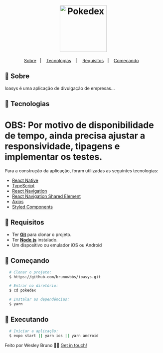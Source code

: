<h1 align="center">
  <img alt="Pokedex" src="https://nerdin.com.br/img/empresa/511.png" width="150px" />
</h1>

<p align="center">
  <a href="#page_with_curl-sobre">Sobre</a>&nbsp;&nbsp;&nbsp;|&nbsp;&nbsp;&nbsp;
  <a href="#hammer-iniciando-mobile">Tecnologias</a>
  &nbsp;&nbsp;&nbsp;|&nbsp;&nbsp;&nbsp;
  <a href="#books-requisitos">Requisitos</a>&nbsp;&nbsp;&nbsp;|&nbsp;&nbsp;&nbsp;
  <a href="#rocket-começando">Começando</a>&nbsp;&nbsp;&nbsp;
</p>

## :page_with_curl: Sobre

Ioasys é uma aplicação de divulgação de empresas...

## :hammer: Tecnologias

# OBS: Por motivo de disponibilidade de tempo, ainda precisa ajustar a responsividade, tipagens e implementar os testes.

Para a construção da aplicação, foram utilizadas as seguintes tecnologias:

- [React Native](https://reactnative.dev/)
- [TypeScript](https://www.typescriptlang.org/)
- [React Navigation](https://reactnavigation.org/)
- [React Navigation Shared Element](https://github.com/IjzerenHein/react-navigation-shared-element)
- [Axios](https://github.com/axios/axios)
- [Styled Components](https://styled-components.com/)

## :rocket: Requisitos

- Ter [**Git**](https://git-scm.com/) para clonar o projeto.
- Ter [**Node.js**](https://nodejs.org/en/) instalado.
- Um dispositivo ou emulador iOS ou Android

## :rocket: Começando

```bash
  # Clonar o projeto:
  $ https://github.com/brunowbbs/ioasys.git

  # Entrar no diretório:
  $ cd pokedex

  # Instalar as dependências:
  $ yarn
```

## :iphone: Executando

```bash
  # Iniciar a aplicação:
  $ expo start || yarn ios || yarn android
```

Feito por Wesley Bruno 👋🏻 [Get in touch!](https://github.com/brunowbbs)
